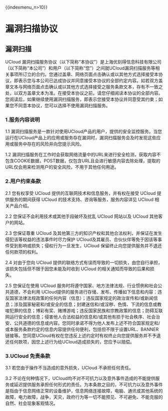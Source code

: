 {{indexmenu_n>10}}

# 漏洞扫描协议

## 漏洞扫描

UCloud
漏洞扫描服务协议（以下简称“本协议”）是上海优刻得信息科技有限公司（以下简称“本公司”）和用户（以下简称“您”）之间就UCloud漏洞扫描服务等相关事项所订立的合约。您通过盖章、网络页面点击确认或以其他方式选择接受本协议，即表示您与本公司已达成协议并同意接受本协议的全部约定内容。如若双方盖章文本与网络页面点击确认或以其他方式选择接受之服务条款文本，存有不一致之处，以双方盖章文本为准。在接受本协议之前，请您仔细阅读本协议的全部内容。您阅读后，如果继续使用漏洞扫描服务，即表示您接受本协议并同意受其约束；如果您不同意本协议，您可以选择不使用漏洞扫描服务。

### 1.服务内容说明

1.1
漏洞扫描服务是一款针对使用UCloud产品的用户，提供的安全监控服务。当您运行在UCloud产品上的应用或服务存在漏洞时，漏洞扫描服务会及时发现这些应用或服务中存在的风险并向您提示风险。

1.2
漏洞扫描服务在工作时会获取网络流量中的URL来进行安全检测，获取内容不包含COOKIE数据，POST数据，仅包含URL且会进行敏感内容去除处理，提取的URL仅会用来检测用户的安全风险，不用于其他任何用途。

### 2.用户约束条款

2.1 您有权享受 UCloud 提供的互联网技术和信息服务，并有权在接受 UCloud 提供服务的期间获得 UCloud
的技术支持、咨询等服务，服务内容详见 UCloud 相关产品介绍。

2.2 您保证不会利用技术或其他手段破坏及扰乱 UCloud 网站以及 UCloud 其他客户的网站。

2.3 您保证尊重 UCloud 及其他第三方的知识产权和其他合法权利，并保证在发生侵犯该等权益的违法事件时尽力保护
UCloud及其雇员、合伙伙伴等免于因该等事件受到影响或损失；侵权行为一旦发生，UCloud
保留终止向您提供服务并不退还任何款项的权利。

2.4 对由于您向 UCloud 提供的联络方式有误而导致的一切损失，由您自行承担，该损失包括但不限于因您未能及时收到 UCloud
的相关通知而导致的后果和损失。

2.5 您保证在使用 UCloud 服务时将遵守国家、地方法律法规、行业惯例和社会公共道德，不会利用
UCloud提供的服务进行存储、发布、传播如下信息和内容：违反国家法律法规政策的任何内容（信息）；违反国家规定的政治宣传和/或新闻信息；涉及国家秘密和/或安全的信息；封建迷信和/或淫秽、色情、下流的信息或教唆犯罪的信息；博彩有奖、赌博游戏；违反国家民族和宗教政策的信息；防碍互联网运行安全的信息；侵害他人合法权益的信息和/或其他有损于社会秩序、社会治安、公共道德的信息或内容。您同时承诺不得为他人发布上述不符合国家规定和/或本服务条款约定的信息内容提供任何便利，包括但不限于设置URL、BANNER链接等。您同意UCloud有权在您违反上述约定时有权终止向您提供服务并不予退还任何款项，因您上述行为给UCloud造成损失的，您应予以赔偿。

### 3.UCloud 免责条款

3.1 若您由于操作不当造成的意外损失，UCloud 不承担任何责任。

3.2
不论在何种情况下，UCloud均不对不可抗力以及意外事件造成的不能提供服务或延迟提供服务承担任何形式的责任。为本条款之目的，不可抗力以及意外事件是指由于信息网络正常的设备维护，信息网络连接故障，电脑、通讯或其他系统的故障，电力故障，战争，天灾，政府行为等一切不能预见、不可避免、不能克服的自然、社会现象客观情况。
